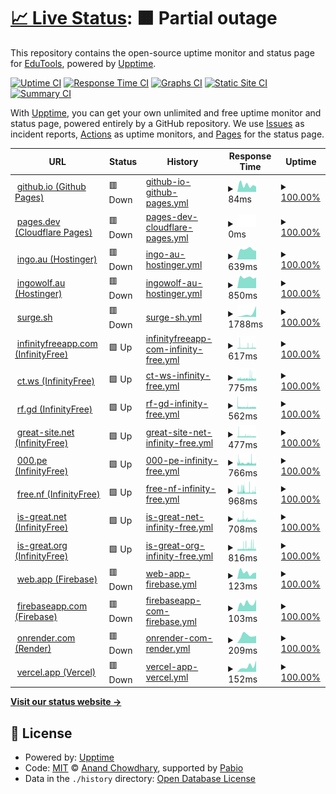 # [📈 Live Status](https://EducationalTools.github.io/status): <!--live status--> **🟧 Partial outage**

This repository contains the open-source uptime monitor and status page for [EduTools](https://educationaltools.github.io/), powered by [Upptime](https://github.com/upptime/upptime).

[![Uptime CI](https://github.com/EducationalTools/status/workflows/Uptime%20CI/badge.svg)](https://github.com/EducationalTools/status/actions?query=workflow%3A%22Uptime+CI%22)
[![Response Time CI](https://github.com/EducationalTools/status/workflows/Response%20Time%20CI/badge.svg)](https://github.com/EducationalTools/status/actions?query=workflow%3A%22Response+Time+CI%22)
[![Graphs CI](https://github.com/EducationalTools/status/workflows/Graphs%20CI/badge.svg)](https://github.com/EducationalTools/status/actions?query=workflow%3A%22Graphs+CI%22)
[![Static Site CI](https://github.com/EducationalTools/status/workflows/Static%20Site%20CI/badge.svg)](https://github.com/EducationalTools/status/actions?query=workflow%3A%22Static+Site+CI%22)
[![Summary CI](https://github.com/EducationalTools/status/workflows/Summary%20CI/badge.svg)](https://github.com/EducationalTools/status/actions?query=workflow%3A%22Summary+CI%22)

With [Upptime](https://upptime.js.org), you can get your own unlimited and free uptime monitor and status page, powered entirely by a GitHub repository. We use [Issues](https://github.com/EducationalTools/status/issues) as incident reports, [Actions](https://github.com/EducationalTools/status/actions) as uptime monitors, and [Pages](https://EducationalTools.github.io/status) for the status page.

<!--start: status pages-->
<!-- This summary is generated by Upptime (https://github.com/upptime/upptime) -->
<!-- Do not edit this manually, your changes will be overwritten -->
<!-- prettier-ignore -->
| URL | Status | History | Response Time | Uptime |
| --- | ------ | ------- | ------------- | ------ |
| <img alt="" src="https://icons.duckduckgo.com/ip3/educationaltools.github.io.ico" height="13"> [github.io (Github Pages)](https://educationaltools.github.io/) | 🟥 Down | [github-io-github-pages.yml](https://github.com/EducationalTools/status/commits/HEAD/history/github-io-github-pages.yml) | <details><summary><img alt="Response time graph" src="./graphs/github-io-github-pages/response-time-week.png" height="20"> 84ms</summary><br><a href="https://EducationalTools.github.io/status/history/github-io-github-pages"><img alt="Response time 100" src="https://img.shields.io/endpoint?url=https%3A%2F%2Fraw.githubusercontent.com%2FEducationalTools%2Fstatus%2FHEAD%2Fapi%2Fgithub-io-github-pages%2Fresponse-time.json"></a><br><a href="https://EducationalTools.github.io/status/history/github-io-github-pages"><img alt="24-hour response time 65" src="https://img.shields.io/endpoint?url=https%3A%2F%2Fraw.githubusercontent.com%2FEducationalTools%2Fstatus%2FHEAD%2Fapi%2Fgithub-io-github-pages%2Fresponse-time-day.json"></a><br><a href="https://EducationalTools.github.io/status/history/github-io-github-pages"><img alt="7-day response time 84" src="https://img.shields.io/endpoint?url=https%3A%2F%2Fraw.githubusercontent.com%2FEducationalTools%2Fstatus%2FHEAD%2Fapi%2Fgithub-io-github-pages%2Fresponse-time-week.json"></a><br><a href="https://EducationalTools.github.io/status/history/github-io-github-pages"><img alt="30-day response time 93" src="https://img.shields.io/endpoint?url=https%3A%2F%2Fraw.githubusercontent.com%2FEducationalTools%2Fstatus%2FHEAD%2Fapi%2Fgithub-io-github-pages%2Fresponse-time-month.json"></a><br><a href="https://EducationalTools.github.io/status/history/github-io-github-pages"><img alt="1-year response time 100" src="https://img.shields.io/endpoint?url=https%3A%2F%2Fraw.githubusercontent.com%2FEducationalTools%2Fstatus%2FHEAD%2Fapi%2Fgithub-io-github-pages%2Fresponse-time-year.json"></a></details> | <details><summary><a href="https://EducationalTools.github.io/status/history/github-io-github-pages">100.00%</a></summary><a href="https://EducationalTools.github.io/status/history/github-io-github-pages"><img alt="All-time uptime 100.00%" src="https://img.shields.io/endpoint?url=https%3A%2F%2Fraw.githubusercontent.com%2FEducationalTools%2Fstatus%2FHEAD%2Fapi%2Fgithub-io-github-pages%2Fuptime.json"></a><br><a href="https://EducationalTools.github.io/status/history/github-io-github-pages"><img alt="24-hour uptime 100.00%" src="https://img.shields.io/endpoint?url=https%3A%2F%2Fraw.githubusercontent.com%2FEducationalTools%2Fstatus%2FHEAD%2Fapi%2Fgithub-io-github-pages%2Fuptime-day.json"></a><br><a href="https://EducationalTools.github.io/status/history/github-io-github-pages"><img alt="7-day uptime 100.00%" src="https://img.shields.io/endpoint?url=https%3A%2F%2Fraw.githubusercontent.com%2FEducationalTools%2Fstatus%2FHEAD%2Fapi%2Fgithub-io-github-pages%2Fuptime-week.json"></a><br><a href="https://EducationalTools.github.io/status/history/github-io-github-pages"><img alt="30-day uptime 100.00%" src="https://img.shields.io/endpoint?url=https%3A%2F%2Fraw.githubusercontent.com%2FEducationalTools%2Fstatus%2FHEAD%2Fapi%2Fgithub-io-github-pages%2Fuptime-month.json"></a><br><a href="https://EducationalTools.github.io/status/history/github-io-github-pages"><img alt="1-year uptime 100.00%" src="https://img.shields.io/endpoint?url=https%3A%2F%2Fraw.githubusercontent.com%2FEducationalTools%2Fstatus%2FHEAD%2Fapi%2Fgithub-io-github-pages%2Fuptime-year.json"></a></details>
| <img alt="" src="https://icons.duckduckgo.com/ip3/edutools.pages.dev.ico" height="13"> [pages.dev (Cloudflare Pages)](https://edutools.pages.dev/) | 🟥 Down | [pages-dev-cloudflare-pages.yml](https://github.com/EducationalTools/status/commits/HEAD/history/pages-dev-cloudflare-pages.yml) | <details><summary><img alt="Response time graph" src="./graphs/pages-dev-cloudflare-pages/response-time-week.png" height="20"> 0ms</summary><br><a href="https://EducationalTools.github.io/status/history/pages-dev-cloudflare-pages"><img alt="Response time 139" src="https://img.shields.io/endpoint?url=https%3A%2F%2Fraw.githubusercontent.com%2FEducationalTools%2Fstatus%2FHEAD%2Fapi%2Fpages-dev-cloudflare-pages%2Fresponse-time.json"></a><br><a href="https://EducationalTools.github.io/status/history/pages-dev-cloudflare-pages"><img alt="24-hour response time 0" src="https://img.shields.io/endpoint?url=https%3A%2F%2Fraw.githubusercontent.com%2FEducationalTools%2Fstatus%2FHEAD%2Fapi%2Fpages-dev-cloudflare-pages%2Fresponse-time-day.json"></a><br><a href="https://EducationalTools.github.io/status/history/pages-dev-cloudflare-pages"><img alt="7-day response time 0" src="https://img.shields.io/endpoint?url=https%3A%2F%2Fraw.githubusercontent.com%2FEducationalTools%2Fstatus%2FHEAD%2Fapi%2Fpages-dev-cloudflare-pages%2Fresponse-time-week.json"></a><br><a href="https://EducationalTools.github.io/status/history/pages-dev-cloudflare-pages"><img alt="30-day response time 0" src="https://img.shields.io/endpoint?url=https%3A%2F%2Fraw.githubusercontent.com%2FEducationalTools%2Fstatus%2FHEAD%2Fapi%2Fpages-dev-cloudflare-pages%2Fresponse-time-month.json"></a><br><a href="https://EducationalTools.github.io/status/history/pages-dev-cloudflare-pages"><img alt="1-year response time 139" src="https://img.shields.io/endpoint?url=https%3A%2F%2Fraw.githubusercontent.com%2FEducationalTools%2Fstatus%2FHEAD%2Fapi%2Fpages-dev-cloudflare-pages%2Fresponse-time-year.json"></a></details> | <details><summary><a href="https://EducationalTools.github.io/status/history/pages-dev-cloudflare-pages">100.00%</a></summary><a href="https://EducationalTools.github.io/status/history/pages-dev-cloudflare-pages"><img alt="All-time uptime 100.00%" src="https://img.shields.io/endpoint?url=https%3A%2F%2Fraw.githubusercontent.com%2FEducationalTools%2Fstatus%2FHEAD%2Fapi%2Fpages-dev-cloudflare-pages%2Fuptime.json"></a><br><a href="https://EducationalTools.github.io/status/history/pages-dev-cloudflare-pages"><img alt="24-hour uptime 100.00%" src="https://img.shields.io/endpoint?url=https%3A%2F%2Fraw.githubusercontent.com%2FEducationalTools%2Fstatus%2FHEAD%2Fapi%2Fpages-dev-cloudflare-pages%2Fuptime-day.json"></a><br><a href="https://EducationalTools.github.io/status/history/pages-dev-cloudflare-pages"><img alt="7-day uptime 100.00%" src="https://img.shields.io/endpoint?url=https%3A%2F%2Fraw.githubusercontent.com%2FEducationalTools%2Fstatus%2FHEAD%2Fapi%2Fpages-dev-cloudflare-pages%2Fuptime-week.json"></a><br><a href="https://EducationalTools.github.io/status/history/pages-dev-cloudflare-pages"><img alt="30-day uptime 100.00%" src="https://img.shields.io/endpoint?url=https%3A%2F%2Fraw.githubusercontent.com%2FEducationalTools%2Fstatus%2FHEAD%2Fapi%2Fpages-dev-cloudflare-pages%2Fuptime-month.json"></a><br><a href="https://EducationalTools.github.io/status/history/pages-dev-cloudflare-pages"><img alt="1-year uptime 100.00%" src="https://img.shields.io/endpoint?url=https%3A%2F%2Fraw.githubusercontent.com%2FEducationalTools%2Fstatus%2FHEAD%2Fapi%2Fpages-dev-cloudflare-pages%2Fuptime-year.json"></a></details>
| <img alt="" src="https://icons.duckduckgo.com/ip3/edutools.ingo.au.ico" height="13"> [ingo.au (Hostinger)](https://edutools.ingo.au/) | 🟥 Down | [ingo-au-hostinger.yml](https://github.com/EducationalTools/status/commits/HEAD/history/ingo-au-hostinger.yml) | <details><summary><img alt="Response time graph" src="./graphs/ingo-au-hostinger/response-time-week.png" height="20"> 639ms</summary><br><a href="https://EducationalTools.github.io/status/history/ingo-au-hostinger"><img alt="Response time 712" src="https://img.shields.io/endpoint?url=https%3A%2F%2Fraw.githubusercontent.com%2FEducationalTools%2Fstatus%2FHEAD%2Fapi%2Fingo-au-hostinger%2Fresponse-time.json"></a><br><a href="https://EducationalTools.github.io/status/history/ingo-au-hostinger"><img alt="24-hour response time 540" src="https://img.shields.io/endpoint?url=https%3A%2F%2Fraw.githubusercontent.com%2FEducationalTools%2Fstatus%2FHEAD%2Fapi%2Fingo-au-hostinger%2Fresponse-time-day.json"></a><br><a href="https://EducationalTools.github.io/status/history/ingo-au-hostinger"><img alt="7-day response time 639" src="https://img.shields.io/endpoint?url=https%3A%2F%2Fraw.githubusercontent.com%2FEducationalTools%2Fstatus%2FHEAD%2Fapi%2Fingo-au-hostinger%2Fresponse-time-week.json"></a><br><a href="https://EducationalTools.github.io/status/history/ingo-au-hostinger"><img alt="30-day response time 641" src="https://img.shields.io/endpoint?url=https%3A%2F%2Fraw.githubusercontent.com%2FEducationalTools%2Fstatus%2FHEAD%2Fapi%2Fingo-au-hostinger%2Fresponse-time-month.json"></a><br><a href="https://EducationalTools.github.io/status/history/ingo-au-hostinger"><img alt="1-year response time 712" src="https://img.shields.io/endpoint?url=https%3A%2F%2Fraw.githubusercontent.com%2FEducationalTools%2Fstatus%2FHEAD%2Fapi%2Fingo-au-hostinger%2Fresponse-time-year.json"></a></details> | <details><summary><a href="https://EducationalTools.github.io/status/history/ingo-au-hostinger">100.00%</a></summary><a href="https://EducationalTools.github.io/status/history/ingo-au-hostinger"><img alt="All-time uptime 100.00%" src="https://img.shields.io/endpoint?url=https%3A%2F%2Fraw.githubusercontent.com%2FEducationalTools%2Fstatus%2FHEAD%2Fapi%2Fingo-au-hostinger%2Fuptime.json"></a><br><a href="https://EducationalTools.github.io/status/history/ingo-au-hostinger"><img alt="24-hour uptime 100.00%" src="https://img.shields.io/endpoint?url=https%3A%2F%2Fraw.githubusercontent.com%2FEducationalTools%2Fstatus%2FHEAD%2Fapi%2Fingo-au-hostinger%2Fuptime-day.json"></a><br><a href="https://EducationalTools.github.io/status/history/ingo-au-hostinger"><img alt="7-day uptime 100.00%" src="https://img.shields.io/endpoint?url=https%3A%2F%2Fraw.githubusercontent.com%2FEducationalTools%2Fstatus%2FHEAD%2Fapi%2Fingo-au-hostinger%2Fuptime-week.json"></a><br><a href="https://EducationalTools.github.io/status/history/ingo-au-hostinger"><img alt="30-day uptime 100.00%" src="https://img.shields.io/endpoint?url=https%3A%2F%2Fraw.githubusercontent.com%2FEducationalTools%2Fstatus%2FHEAD%2Fapi%2Fingo-au-hostinger%2Fuptime-month.json"></a><br><a href="https://EducationalTools.github.io/status/history/ingo-au-hostinger"><img alt="1-year uptime 100.00%" src="https://img.shields.io/endpoint?url=https%3A%2F%2Fraw.githubusercontent.com%2FEducationalTools%2Fstatus%2FHEAD%2Fapi%2Fingo-au-hostinger%2Fuptime-year.json"></a></details>
| <img alt="" src="https://icons.duckduckgo.com/ip3/edutools.ingowolf.au.ico" height="13"> [ingowolf.au (Hostinger)](https://edutools.ingowolf.au/) | 🟥 Down | [ingowolf-au-hostinger.yml](https://github.com/EducationalTools/status/commits/HEAD/history/ingowolf-au-hostinger.yml) | <details><summary><img alt="Response time graph" src="./graphs/ingowolf-au-hostinger/response-time-week.png" height="20"> 850ms</summary><br><a href="https://EducationalTools.github.io/status/history/ingowolf-au-hostinger"><img alt="Response time 852" src="https://img.shields.io/endpoint?url=https%3A%2F%2Fraw.githubusercontent.com%2FEducationalTools%2Fstatus%2FHEAD%2Fapi%2Fingowolf-au-hostinger%2Fresponse-time.json"></a><br><a href="https://EducationalTools.github.io/status/history/ingowolf-au-hostinger"><img alt="24-hour response time 838" src="https://img.shields.io/endpoint?url=https%3A%2F%2Fraw.githubusercontent.com%2FEducationalTools%2Fstatus%2FHEAD%2Fapi%2Fingowolf-au-hostinger%2Fresponse-time-day.json"></a><br><a href="https://EducationalTools.github.io/status/history/ingowolf-au-hostinger"><img alt="7-day response time 850" src="https://img.shields.io/endpoint?url=https%3A%2F%2Fraw.githubusercontent.com%2FEducationalTools%2Fstatus%2FHEAD%2Fapi%2Fingowolf-au-hostinger%2Fresponse-time-week.json"></a><br><a href="https://EducationalTools.github.io/status/history/ingowolf-au-hostinger"><img alt="30-day response time 852" src="https://img.shields.io/endpoint?url=https%3A%2F%2Fraw.githubusercontent.com%2FEducationalTools%2Fstatus%2FHEAD%2Fapi%2Fingowolf-au-hostinger%2Fresponse-time-month.json"></a><br><a href="https://EducationalTools.github.io/status/history/ingowolf-au-hostinger"><img alt="1-year response time 852" src="https://img.shields.io/endpoint?url=https%3A%2F%2Fraw.githubusercontent.com%2FEducationalTools%2Fstatus%2FHEAD%2Fapi%2Fingowolf-au-hostinger%2Fresponse-time-year.json"></a></details> | <details><summary><a href="https://EducationalTools.github.io/status/history/ingowolf-au-hostinger">100.00%</a></summary><a href="https://EducationalTools.github.io/status/history/ingowolf-au-hostinger"><img alt="All-time uptime 100.00%" src="https://img.shields.io/endpoint?url=https%3A%2F%2Fraw.githubusercontent.com%2FEducationalTools%2Fstatus%2FHEAD%2Fapi%2Fingowolf-au-hostinger%2Fuptime.json"></a><br><a href="https://EducationalTools.github.io/status/history/ingowolf-au-hostinger"><img alt="24-hour uptime 100.00%" src="https://img.shields.io/endpoint?url=https%3A%2F%2Fraw.githubusercontent.com%2FEducationalTools%2Fstatus%2FHEAD%2Fapi%2Fingowolf-au-hostinger%2Fuptime-day.json"></a><br><a href="https://EducationalTools.github.io/status/history/ingowolf-au-hostinger"><img alt="7-day uptime 100.00%" src="https://img.shields.io/endpoint?url=https%3A%2F%2Fraw.githubusercontent.com%2FEducationalTools%2Fstatus%2FHEAD%2Fapi%2Fingowolf-au-hostinger%2Fuptime-week.json"></a><br><a href="https://EducationalTools.github.io/status/history/ingowolf-au-hostinger"><img alt="30-day uptime 100.00%" src="https://img.shields.io/endpoint?url=https%3A%2F%2Fraw.githubusercontent.com%2FEducationalTools%2Fstatus%2FHEAD%2Fapi%2Fingowolf-au-hostinger%2Fuptime-month.json"></a><br><a href="https://EducationalTools.github.io/status/history/ingowolf-au-hostinger"><img alt="1-year uptime 100.00%" src="https://img.shields.io/endpoint?url=https%3A%2F%2Fraw.githubusercontent.com%2FEducationalTools%2Fstatus%2FHEAD%2Fapi%2Fingowolf-au-hostinger%2Fuptime-year.json"></a></details>
| <img alt="" src="https://icons.duckduckgo.com/ip3/edutools.surge.sh.ico" height="13"> [surge.sh](https://edutools.surge.sh/) | 🟥 Down | [surge-sh.yml](https://github.com/EducationalTools/status/commits/HEAD/history/surge-sh.yml) | <details><summary><img alt="Response time graph" src="./graphs/surge-sh/response-time-week.png" height="20"> 1788ms</summary><br><a href="https://EducationalTools.github.io/status/history/surge-sh"><img alt="Response time 2589" src="https://img.shields.io/endpoint?url=https%3A%2F%2Fraw.githubusercontent.com%2FEducationalTools%2Fstatus%2FHEAD%2Fapi%2Fsurge-sh%2Fresponse-time.json"></a><br><a href="https://EducationalTools.github.io/status/history/surge-sh"><img alt="24-hour response time 5104" src="https://img.shields.io/endpoint?url=https%3A%2F%2Fraw.githubusercontent.com%2FEducationalTools%2Fstatus%2FHEAD%2Fapi%2Fsurge-sh%2Fresponse-time-day.json"></a><br><a href="https://EducationalTools.github.io/status/history/surge-sh"><img alt="7-day response time 1788" src="https://img.shields.io/endpoint?url=https%3A%2F%2Fraw.githubusercontent.com%2FEducationalTools%2Fstatus%2FHEAD%2Fapi%2Fsurge-sh%2Fresponse-time-week.json"></a><br><a href="https://EducationalTools.github.io/status/history/surge-sh"><img alt="30-day response time 3830" src="https://img.shields.io/endpoint?url=https%3A%2F%2Fraw.githubusercontent.com%2FEducationalTools%2Fstatus%2FHEAD%2Fapi%2Fsurge-sh%2Fresponse-time-month.json"></a><br><a href="https://EducationalTools.github.io/status/history/surge-sh"><img alt="1-year response time 2589" src="https://img.shields.io/endpoint?url=https%3A%2F%2Fraw.githubusercontent.com%2FEducationalTools%2Fstatus%2FHEAD%2Fapi%2Fsurge-sh%2Fresponse-time-year.json"></a></details> | <details><summary><a href="https://EducationalTools.github.io/status/history/surge-sh">100.00%</a></summary><a href="https://EducationalTools.github.io/status/history/surge-sh"><img alt="All-time uptime 100.00%" src="https://img.shields.io/endpoint?url=https%3A%2F%2Fraw.githubusercontent.com%2FEducationalTools%2Fstatus%2FHEAD%2Fapi%2Fsurge-sh%2Fuptime.json"></a><br><a href="https://EducationalTools.github.io/status/history/surge-sh"><img alt="24-hour uptime 100.00%" src="https://img.shields.io/endpoint?url=https%3A%2F%2Fraw.githubusercontent.com%2FEducationalTools%2Fstatus%2FHEAD%2Fapi%2Fsurge-sh%2Fuptime-day.json"></a><br><a href="https://EducationalTools.github.io/status/history/surge-sh"><img alt="7-day uptime 100.00%" src="https://img.shields.io/endpoint?url=https%3A%2F%2Fraw.githubusercontent.com%2FEducationalTools%2Fstatus%2FHEAD%2Fapi%2Fsurge-sh%2Fuptime-week.json"></a><br><a href="https://EducationalTools.github.io/status/history/surge-sh"><img alt="30-day uptime 100.00%" src="https://img.shields.io/endpoint?url=https%3A%2F%2Fraw.githubusercontent.com%2FEducationalTools%2Fstatus%2FHEAD%2Fapi%2Fsurge-sh%2Fuptime-month.json"></a><br><a href="https://EducationalTools.github.io/status/history/surge-sh"><img alt="1-year uptime 100.00%" src="https://img.shields.io/endpoint?url=https%3A%2F%2Fraw.githubusercontent.com%2FEducationalTools%2Fstatus%2FHEAD%2Fapi%2Fsurge-sh%2Fuptime-year.json"></a></details>
| <img alt="" src="https://icons.duckduckgo.com/ip3/edutools.infinityfreeapp.com.ico" height="13"> [infinityfreeapp.com (InfinityFree)](http://edutools.infinityfreeapp.com/) | 🟩 Up | [infinityfreeapp-com-infinity-free.yml](https://github.com/EducationalTools/status/commits/HEAD/history/infinityfreeapp-com-infinity-free.yml) | <details><summary><img alt="Response time graph" src="./graphs/infinityfreeapp-com-infinity-free/response-time-week.png" height="20"> 617ms</summary><br><a href="https://EducationalTools.github.io/status/history/infinityfreeapp-com-infinity-free"><img alt="Response time 549" src="https://img.shields.io/endpoint?url=https%3A%2F%2Fraw.githubusercontent.com%2FEducationalTools%2Fstatus%2FHEAD%2Fapi%2Finfinityfreeapp-com-infinity-free%2Fresponse-time.json"></a><br><a href="https://EducationalTools.github.io/status/history/infinityfreeapp-com-infinity-free"><img alt="24-hour response time 460" src="https://img.shields.io/endpoint?url=https%3A%2F%2Fraw.githubusercontent.com%2FEducationalTools%2Fstatus%2FHEAD%2Fapi%2Finfinityfreeapp-com-infinity-free%2Fresponse-time-day.json"></a><br><a href="https://EducationalTools.github.io/status/history/infinityfreeapp-com-infinity-free"><img alt="7-day response time 617" src="https://img.shields.io/endpoint?url=https%3A%2F%2Fraw.githubusercontent.com%2FEducationalTools%2Fstatus%2FHEAD%2Fapi%2Finfinityfreeapp-com-infinity-free%2Fresponse-time-week.json"></a><br><a href="https://EducationalTools.github.io/status/history/infinityfreeapp-com-infinity-free"><img alt="30-day response time 610" src="https://img.shields.io/endpoint?url=https%3A%2F%2Fraw.githubusercontent.com%2FEducationalTools%2Fstatus%2FHEAD%2Fapi%2Finfinityfreeapp-com-infinity-free%2Fresponse-time-month.json"></a><br><a href="https://EducationalTools.github.io/status/history/infinityfreeapp-com-infinity-free"><img alt="1-year response time 549" src="https://img.shields.io/endpoint?url=https%3A%2F%2Fraw.githubusercontent.com%2FEducationalTools%2Fstatus%2FHEAD%2Fapi%2Finfinityfreeapp-com-infinity-free%2Fresponse-time-year.json"></a></details> | <details><summary><a href="https://EducationalTools.github.io/status/history/infinityfreeapp-com-infinity-free">100.00%</a></summary><a href="https://EducationalTools.github.io/status/history/infinityfreeapp-com-infinity-free"><img alt="All-time uptime 100.00%" src="https://img.shields.io/endpoint?url=https%3A%2F%2Fraw.githubusercontent.com%2FEducationalTools%2Fstatus%2FHEAD%2Fapi%2Finfinityfreeapp-com-infinity-free%2Fuptime.json"></a><br><a href="https://EducationalTools.github.io/status/history/infinityfreeapp-com-infinity-free"><img alt="24-hour uptime 100.00%" src="https://img.shields.io/endpoint?url=https%3A%2F%2Fraw.githubusercontent.com%2FEducationalTools%2Fstatus%2FHEAD%2Fapi%2Finfinityfreeapp-com-infinity-free%2Fuptime-day.json"></a><br><a href="https://EducationalTools.github.io/status/history/infinityfreeapp-com-infinity-free"><img alt="7-day uptime 100.00%" src="https://img.shields.io/endpoint?url=https%3A%2F%2Fraw.githubusercontent.com%2FEducationalTools%2Fstatus%2FHEAD%2Fapi%2Finfinityfreeapp-com-infinity-free%2Fuptime-week.json"></a><br><a href="https://EducationalTools.github.io/status/history/infinityfreeapp-com-infinity-free"><img alt="30-day uptime 100.00%" src="https://img.shields.io/endpoint?url=https%3A%2F%2Fraw.githubusercontent.com%2FEducationalTools%2Fstatus%2FHEAD%2Fapi%2Finfinityfreeapp-com-infinity-free%2Fuptime-month.json"></a><br><a href="https://EducationalTools.github.io/status/history/infinityfreeapp-com-infinity-free"><img alt="1-year uptime 100.00%" src="https://img.shields.io/endpoint?url=https%3A%2F%2Fraw.githubusercontent.com%2FEducationalTools%2Fstatus%2FHEAD%2Fapi%2Finfinityfreeapp-com-infinity-free%2Fuptime-year.json"></a></details>
| <img alt="" src="https://icons.duckduckgo.com/ip3/edutools.ct.ws.ico" height="13"> [ct.ws (InfinityFree)](http://edutools.ct.ws/) | 🟩 Up | [ct-ws-infinity-free.yml](https://github.com/EducationalTools/status/commits/HEAD/history/ct-ws-infinity-free.yml) | <details><summary><img alt="Response time graph" src="./graphs/ct-ws-infinity-free/response-time-week.png" height="20"> 775ms</summary><br><a href="https://EducationalTools.github.io/status/history/ct-ws-infinity-free"><img alt="Response time 793" src="https://img.shields.io/endpoint?url=https%3A%2F%2Fraw.githubusercontent.com%2FEducationalTools%2Fstatus%2FHEAD%2Fapi%2Fct-ws-infinity-free%2Fresponse-time.json"></a><br><a href="https://EducationalTools.github.io/status/history/ct-ws-infinity-free"><img alt="24-hour response time 668" src="https://img.shields.io/endpoint?url=https%3A%2F%2Fraw.githubusercontent.com%2FEducationalTools%2Fstatus%2FHEAD%2Fapi%2Fct-ws-infinity-free%2Fresponse-time-day.json"></a><br><a href="https://EducationalTools.github.io/status/history/ct-ws-infinity-free"><img alt="7-day response time 775" src="https://img.shields.io/endpoint?url=https%3A%2F%2Fraw.githubusercontent.com%2FEducationalTools%2Fstatus%2FHEAD%2Fapi%2Fct-ws-infinity-free%2Fresponse-time-week.json"></a><br><a href="https://EducationalTools.github.io/status/history/ct-ws-infinity-free"><img alt="30-day response time 830" src="https://img.shields.io/endpoint?url=https%3A%2F%2Fraw.githubusercontent.com%2FEducationalTools%2Fstatus%2FHEAD%2Fapi%2Fct-ws-infinity-free%2Fresponse-time-month.json"></a><br><a href="https://EducationalTools.github.io/status/history/ct-ws-infinity-free"><img alt="1-year response time 793" src="https://img.shields.io/endpoint?url=https%3A%2F%2Fraw.githubusercontent.com%2FEducationalTools%2Fstatus%2FHEAD%2Fapi%2Fct-ws-infinity-free%2Fresponse-time-year.json"></a></details> | <details><summary><a href="https://EducationalTools.github.io/status/history/ct-ws-infinity-free">100.00%</a></summary><a href="https://EducationalTools.github.io/status/history/ct-ws-infinity-free"><img alt="All-time uptime 100.00%" src="https://img.shields.io/endpoint?url=https%3A%2F%2Fraw.githubusercontent.com%2FEducationalTools%2Fstatus%2FHEAD%2Fapi%2Fct-ws-infinity-free%2Fuptime.json"></a><br><a href="https://EducationalTools.github.io/status/history/ct-ws-infinity-free"><img alt="24-hour uptime 100.00%" src="https://img.shields.io/endpoint?url=https%3A%2F%2Fraw.githubusercontent.com%2FEducationalTools%2Fstatus%2FHEAD%2Fapi%2Fct-ws-infinity-free%2Fuptime-day.json"></a><br><a href="https://EducationalTools.github.io/status/history/ct-ws-infinity-free"><img alt="7-day uptime 100.00%" src="https://img.shields.io/endpoint?url=https%3A%2F%2Fraw.githubusercontent.com%2FEducationalTools%2Fstatus%2FHEAD%2Fapi%2Fct-ws-infinity-free%2Fuptime-week.json"></a><br><a href="https://EducationalTools.github.io/status/history/ct-ws-infinity-free"><img alt="30-day uptime 100.00%" src="https://img.shields.io/endpoint?url=https%3A%2F%2Fraw.githubusercontent.com%2FEducationalTools%2Fstatus%2FHEAD%2Fapi%2Fct-ws-infinity-free%2Fuptime-month.json"></a><br><a href="https://EducationalTools.github.io/status/history/ct-ws-infinity-free"><img alt="1-year uptime 100.00%" src="https://img.shields.io/endpoint?url=https%3A%2F%2Fraw.githubusercontent.com%2FEducationalTools%2Fstatus%2FHEAD%2Fapi%2Fct-ws-infinity-free%2Fuptime-year.json"></a></details>
| <img alt="" src="https://icons.duckduckgo.com/ip3/edutools.rf.gd.ico" height="13"> [rf.gd (InfinityFree)](http://edutools.rf.gd/) | 🟩 Up | [rf-gd-infinity-free.yml](https://github.com/EducationalTools/status/commits/HEAD/history/rf-gd-infinity-free.yml) | <details><summary><img alt="Response time graph" src="./graphs/rf-gd-infinity-free/response-time-week.png" height="20"> 562ms</summary><br><a href="https://EducationalTools.github.io/status/history/rf-gd-infinity-free"><img alt="Response time 571" src="https://img.shields.io/endpoint?url=https%3A%2F%2Fraw.githubusercontent.com%2FEducationalTools%2Fstatus%2FHEAD%2Fapi%2Frf-gd-infinity-free%2Fresponse-time.json"></a><br><a href="https://EducationalTools.github.io/status/history/rf-gd-infinity-free"><img alt="24-hour response time 553" src="https://img.shields.io/endpoint?url=https%3A%2F%2Fraw.githubusercontent.com%2FEducationalTools%2Fstatus%2FHEAD%2Fapi%2Frf-gd-infinity-free%2Fresponse-time-day.json"></a><br><a href="https://EducationalTools.github.io/status/history/rf-gd-infinity-free"><img alt="7-day response time 562" src="https://img.shields.io/endpoint?url=https%3A%2F%2Fraw.githubusercontent.com%2FEducationalTools%2Fstatus%2FHEAD%2Fapi%2Frf-gd-infinity-free%2Fresponse-time-week.json"></a><br><a href="https://EducationalTools.github.io/status/history/rf-gd-infinity-free"><img alt="30-day response time 586" src="https://img.shields.io/endpoint?url=https%3A%2F%2Fraw.githubusercontent.com%2FEducationalTools%2Fstatus%2FHEAD%2Fapi%2Frf-gd-infinity-free%2Fresponse-time-month.json"></a><br><a href="https://EducationalTools.github.io/status/history/rf-gd-infinity-free"><img alt="1-year response time 571" src="https://img.shields.io/endpoint?url=https%3A%2F%2Fraw.githubusercontent.com%2FEducationalTools%2Fstatus%2FHEAD%2Fapi%2Frf-gd-infinity-free%2Fresponse-time-year.json"></a></details> | <details><summary><a href="https://EducationalTools.github.io/status/history/rf-gd-infinity-free">100.00%</a></summary><a href="https://EducationalTools.github.io/status/history/rf-gd-infinity-free"><img alt="All-time uptime 100.00%" src="https://img.shields.io/endpoint?url=https%3A%2F%2Fraw.githubusercontent.com%2FEducationalTools%2Fstatus%2FHEAD%2Fapi%2Frf-gd-infinity-free%2Fuptime.json"></a><br><a href="https://EducationalTools.github.io/status/history/rf-gd-infinity-free"><img alt="24-hour uptime 100.00%" src="https://img.shields.io/endpoint?url=https%3A%2F%2Fraw.githubusercontent.com%2FEducationalTools%2Fstatus%2FHEAD%2Fapi%2Frf-gd-infinity-free%2Fuptime-day.json"></a><br><a href="https://EducationalTools.github.io/status/history/rf-gd-infinity-free"><img alt="7-day uptime 100.00%" src="https://img.shields.io/endpoint?url=https%3A%2F%2Fraw.githubusercontent.com%2FEducationalTools%2Fstatus%2FHEAD%2Fapi%2Frf-gd-infinity-free%2Fuptime-week.json"></a><br><a href="https://EducationalTools.github.io/status/history/rf-gd-infinity-free"><img alt="30-day uptime 100.00%" src="https://img.shields.io/endpoint?url=https%3A%2F%2Fraw.githubusercontent.com%2FEducationalTools%2Fstatus%2FHEAD%2Fapi%2Frf-gd-infinity-free%2Fuptime-month.json"></a><br><a href="https://EducationalTools.github.io/status/history/rf-gd-infinity-free"><img alt="1-year uptime 100.00%" src="https://img.shields.io/endpoint?url=https%3A%2F%2Fraw.githubusercontent.com%2FEducationalTools%2Fstatus%2FHEAD%2Fapi%2Frf-gd-infinity-free%2Fuptime-year.json"></a></details>
| <img alt="" src="https://icons.duckduckgo.com/ip3/edutools.great-site.net.ico" height="13"> [great-site.net (InfinityFree)](http://edutools.great-site.net/) | 🟩 Up | [great-site-net-infinity-free.yml](https://github.com/EducationalTools/status/commits/HEAD/history/great-site-net-infinity-free.yml) | <details><summary><img alt="Response time graph" src="./graphs/great-site-net-infinity-free/response-time-week.png" height="20"> 477ms</summary><br><a href="https://EducationalTools.github.io/status/history/great-site-net-infinity-free"><img alt="Response time 512" src="https://img.shields.io/endpoint?url=https%3A%2F%2Fraw.githubusercontent.com%2FEducationalTools%2Fstatus%2FHEAD%2Fapi%2Fgreat-site-net-infinity-free%2Fresponse-time.json"></a><br><a href="https://EducationalTools.github.io/status/history/great-site-net-infinity-free"><img alt="24-hour response time 417" src="https://img.shields.io/endpoint?url=https%3A%2F%2Fraw.githubusercontent.com%2FEducationalTools%2Fstatus%2FHEAD%2Fapi%2Fgreat-site-net-infinity-free%2Fresponse-time-day.json"></a><br><a href="https://EducationalTools.github.io/status/history/great-site-net-infinity-free"><img alt="7-day response time 477" src="https://img.shields.io/endpoint?url=https%3A%2F%2Fraw.githubusercontent.com%2FEducationalTools%2Fstatus%2FHEAD%2Fapi%2Fgreat-site-net-infinity-free%2Fresponse-time-week.json"></a><br><a href="https://EducationalTools.github.io/status/history/great-site-net-infinity-free"><img alt="30-day response time 529" src="https://img.shields.io/endpoint?url=https%3A%2F%2Fraw.githubusercontent.com%2FEducationalTools%2Fstatus%2FHEAD%2Fapi%2Fgreat-site-net-infinity-free%2Fresponse-time-month.json"></a><br><a href="https://EducationalTools.github.io/status/history/great-site-net-infinity-free"><img alt="1-year response time 512" src="https://img.shields.io/endpoint?url=https%3A%2F%2Fraw.githubusercontent.com%2FEducationalTools%2Fstatus%2FHEAD%2Fapi%2Fgreat-site-net-infinity-free%2Fresponse-time-year.json"></a></details> | <details><summary><a href="https://EducationalTools.github.io/status/history/great-site-net-infinity-free">100.00%</a></summary><a href="https://EducationalTools.github.io/status/history/great-site-net-infinity-free"><img alt="All-time uptime 100.00%" src="https://img.shields.io/endpoint?url=https%3A%2F%2Fraw.githubusercontent.com%2FEducationalTools%2Fstatus%2FHEAD%2Fapi%2Fgreat-site-net-infinity-free%2Fuptime.json"></a><br><a href="https://EducationalTools.github.io/status/history/great-site-net-infinity-free"><img alt="24-hour uptime 100.00%" src="https://img.shields.io/endpoint?url=https%3A%2F%2Fraw.githubusercontent.com%2FEducationalTools%2Fstatus%2FHEAD%2Fapi%2Fgreat-site-net-infinity-free%2Fuptime-day.json"></a><br><a href="https://EducationalTools.github.io/status/history/great-site-net-infinity-free"><img alt="7-day uptime 100.00%" src="https://img.shields.io/endpoint?url=https%3A%2F%2Fraw.githubusercontent.com%2FEducationalTools%2Fstatus%2FHEAD%2Fapi%2Fgreat-site-net-infinity-free%2Fuptime-week.json"></a><br><a href="https://EducationalTools.github.io/status/history/great-site-net-infinity-free"><img alt="30-day uptime 100.00%" src="https://img.shields.io/endpoint?url=https%3A%2F%2Fraw.githubusercontent.com%2FEducationalTools%2Fstatus%2FHEAD%2Fapi%2Fgreat-site-net-infinity-free%2Fuptime-month.json"></a><br><a href="https://EducationalTools.github.io/status/history/great-site-net-infinity-free"><img alt="1-year uptime 100.00%" src="https://img.shields.io/endpoint?url=https%3A%2F%2Fraw.githubusercontent.com%2FEducationalTools%2Fstatus%2FHEAD%2Fapi%2Fgreat-site-net-infinity-free%2Fuptime-year.json"></a></details>
| <img alt="" src="https://icons.duckduckgo.com/ip3/edutools.000.pe.ico" height="13"> [000.pe (InfinityFree)](http://edutools.000.pe/) | 🟩 Up | [000-pe-infinity-free.yml](https://github.com/EducationalTools/status/commits/HEAD/history/000-pe-infinity-free.yml) | <details><summary><img alt="Response time graph" src="./graphs/000-pe-infinity-free/response-time-week.png" height="20"> 766ms</summary><br><a href="https://EducationalTools.github.io/status/history/000-pe-infinity-free"><img alt="Response time 812" src="https://img.shields.io/endpoint?url=https%3A%2F%2Fraw.githubusercontent.com%2FEducationalTools%2Fstatus%2FHEAD%2Fapi%2F000-pe-infinity-free%2Fresponse-time.json"></a><br><a href="https://EducationalTools.github.io/status/history/000-pe-infinity-free"><img alt="24-hour response time 776" src="https://img.shields.io/endpoint?url=https%3A%2F%2Fraw.githubusercontent.com%2FEducationalTools%2Fstatus%2FHEAD%2Fapi%2F000-pe-infinity-free%2Fresponse-time-day.json"></a><br><a href="https://EducationalTools.github.io/status/history/000-pe-infinity-free"><img alt="7-day response time 766" src="https://img.shields.io/endpoint?url=https%3A%2F%2Fraw.githubusercontent.com%2FEducationalTools%2Fstatus%2FHEAD%2Fapi%2F000-pe-infinity-free%2Fresponse-time-week.json"></a><br><a href="https://EducationalTools.github.io/status/history/000-pe-infinity-free"><img alt="30-day response time 829" src="https://img.shields.io/endpoint?url=https%3A%2F%2Fraw.githubusercontent.com%2FEducationalTools%2Fstatus%2FHEAD%2Fapi%2F000-pe-infinity-free%2Fresponse-time-month.json"></a><br><a href="https://EducationalTools.github.io/status/history/000-pe-infinity-free"><img alt="1-year response time 812" src="https://img.shields.io/endpoint?url=https%3A%2F%2Fraw.githubusercontent.com%2FEducationalTools%2Fstatus%2FHEAD%2Fapi%2F000-pe-infinity-free%2Fresponse-time-year.json"></a></details> | <details><summary><a href="https://EducationalTools.github.io/status/history/000-pe-infinity-free">100.00%</a></summary><a href="https://EducationalTools.github.io/status/history/000-pe-infinity-free"><img alt="All-time uptime 100.00%" src="https://img.shields.io/endpoint?url=https%3A%2F%2Fraw.githubusercontent.com%2FEducationalTools%2Fstatus%2FHEAD%2Fapi%2F000-pe-infinity-free%2Fuptime.json"></a><br><a href="https://EducationalTools.github.io/status/history/000-pe-infinity-free"><img alt="24-hour uptime 100.00%" src="https://img.shields.io/endpoint?url=https%3A%2F%2Fraw.githubusercontent.com%2FEducationalTools%2Fstatus%2FHEAD%2Fapi%2F000-pe-infinity-free%2Fuptime-day.json"></a><br><a href="https://EducationalTools.github.io/status/history/000-pe-infinity-free"><img alt="7-day uptime 100.00%" src="https://img.shields.io/endpoint?url=https%3A%2F%2Fraw.githubusercontent.com%2FEducationalTools%2Fstatus%2FHEAD%2Fapi%2F000-pe-infinity-free%2Fuptime-week.json"></a><br><a href="https://EducationalTools.github.io/status/history/000-pe-infinity-free"><img alt="30-day uptime 100.00%" src="https://img.shields.io/endpoint?url=https%3A%2F%2Fraw.githubusercontent.com%2FEducationalTools%2Fstatus%2FHEAD%2Fapi%2F000-pe-infinity-free%2Fuptime-month.json"></a><br><a href="https://EducationalTools.github.io/status/history/000-pe-infinity-free"><img alt="1-year uptime 100.00%" src="https://img.shields.io/endpoint?url=https%3A%2F%2Fraw.githubusercontent.com%2FEducationalTools%2Fstatus%2FHEAD%2Fapi%2F000-pe-infinity-free%2Fuptime-year.json"></a></details>
| <img alt="" src="https://icons.duckduckgo.com/ip3/edutools.free.nf.ico" height="13"> [free.nf (InfinityFree)](http://edutools.free.nf/) | 🟩 Up | [free-nf-infinity-free.yml](https://github.com/EducationalTools/status/commits/HEAD/history/free-nf-infinity-free.yml) | <details><summary><img alt="Response time graph" src="./graphs/free-nf-infinity-free/response-time-week.png" height="20"> 968ms</summary><br><a href="https://EducationalTools.github.io/status/history/free-nf-infinity-free"><img alt="Response time 811" src="https://img.shields.io/endpoint?url=https%3A%2F%2Fraw.githubusercontent.com%2FEducationalTools%2Fstatus%2FHEAD%2Fapi%2Ffree-nf-infinity-free%2Fresponse-time.json"></a><br><a href="https://EducationalTools.github.io/status/history/free-nf-infinity-free"><img alt="24-hour response time 758" src="https://img.shields.io/endpoint?url=https%3A%2F%2Fraw.githubusercontent.com%2FEducationalTools%2Fstatus%2FHEAD%2Fapi%2Ffree-nf-infinity-free%2Fresponse-time-day.json"></a><br><a href="https://EducationalTools.github.io/status/history/free-nf-infinity-free"><img alt="7-day response time 968" src="https://img.shields.io/endpoint?url=https%3A%2F%2Fraw.githubusercontent.com%2FEducationalTools%2Fstatus%2FHEAD%2Fapi%2Ffree-nf-infinity-free%2Fresponse-time-week.json"></a><br><a href="https://EducationalTools.github.io/status/history/free-nf-infinity-free"><img alt="30-day response time 942" src="https://img.shields.io/endpoint?url=https%3A%2F%2Fraw.githubusercontent.com%2FEducationalTools%2Fstatus%2FHEAD%2Fapi%2Ffree-nf-infinity-free%2Fresponse-time-month.json"></a><br><a href="https://EducationalTools.github.io/status/history/free-nf-infinity-free"><img alt="1-year response time 811" src="https://img.shields.io/endpoint?url=https%3A%2F%2Fraw.githubusercontent.com%2FEducationalTools%2Fstatus%2FHEAD%2Fapi%2Ffree-nf-infinity-free%2Fresponse-time-year.json"></a></details> | <details><summary><a href="https://EducationalTools.github.io/status/history/free-nf-infinity-free">100.00%</a></summary><a href="https://EducationalTools.github.io/status/history/free-nf-infinity-free"><img alt="All-time uptime 100.00%" src="https://img.shields.io/endpoint?url=https%3A%2F%2Fraw.githubusercontent.com%2FEducationalTools%2Fstatus%2FHEAD%2Fapi%2Ffree-nf-infinity-free%2Fuptime.json"></a><br><a href="https://EducationalTools.github.io/status/history/free-nf-infinity-free"><img alt="24-hour uptime 100.00%" src="https://img.shields.io/endpoint?url=https%3A%2F%2Fraw.githubusercontent.com%2FEducationalTools%2Fstatus%2FHEAD%2Fapi%2Ffree-nf-infinity-free%2Fuptime-day.json"></a><br><a href="https://EducationalTools.github.io/status/history/free-nf-infinity-free"><img alt="7-day uptime 100.00%" src="https://img.shields.io/endpoint?url=https%3A%2F%2Fraw.githubusercontent.com%2FEducationalTools%2Fstatus%2FHEAD%2Fapi%2Ffree-nf-infinity-free%2Fuptime-week.json"></a><br><a href="https://EducationalTools.github.io/status/history/free-nf-infinity-free"><img alt="30-day uptime 100.00%" src="https://img.shields.io/endpoint?url=https%3A%2F%2Fraw.githubusercontent.com%2FEducationalTools%2Fstatus%2FHEAD%2Fapi%2Ffree-nf-infinity-free%2Fuptime-month.json"></a><br><a href="https://EducationalTools.github.io/status/history/free-nf-infinity-free"><img alt="1-year uptime 100.00%" src="https://img.shields.io/endpoint?url=https%3A%2F%2Fraw.githubusercontent.com%2FEducationalTools%2Fstatus%2FHEAD%2Fapi%2Ffree-nf-infinity-free%2Fuptime-year.json"></a></details>
| <img alt="" src="https://icons.duckduckgo.com/ip3/edutools.is-great.net.ico" height="13"> [is-great.net (InfinityFree)](http://edutools.is-great.net/) | 🟩 Up | [is-great-net-infinity-free.yml](https://github.com/EducationalTools/status/commits/HEAD/history/is-great-net-infinity-free.yml) | <details><summary><img alt="Response time graph" src="./graphs/is-great-net-infinity-free/response-time-week.png" height="20"> 708ms</summary><br><a href="https://EducationalTools.github.io/status/history/is-great-net-infinity-free"><img alt="Response time 702" src="https://img.shields.io/endpoint?url=https%3A%2F%2Fraw.githubusercontent.com%2FEducationalTools%2Fstatus%2FHEAD%2Fapi%2Fis-great-net-infinity-free%2Fresponse-time.json"></a><br><a href="https://EducationalTools.github.io/status/history/is-great-net-infinity-free"><img alt="24-hour response time 707" src="https://img.shields.io/endpoint?url=https%3A%2F%2Fraw.githubusercontent.com%2FEducationalTools%2Fstatus%2FHEAD%2Fapi%2Fis-great-net-infinity-free%2Fresponse-time-day.json"></a><br><a href="https://EducationalTools.github.io/status/history/is-great-net-infinity-free"><img alt="7-day response time 708" src="https://img.shields.io/endpoint?url=https%3A%2F%2Fraw.githubusercontent.com%2FEducationalTools%2Fstatus%2FHEAD%2Fapi%2Fis-great-net-infinity-free%2Fresponse-time-week.json"></a><br><a href="https://EducationalTools.github.io/status/history/is-great-net-infinity-free"><img alt="30-day response time 739" src="https://img.shields.io/endpoint?url=https%3A%2F%2Fraw.githubusercontent.com%2FEducationalTools%2Fstatus%2FHEAD%2Fapi%2Fis-great-net-infinity-free%2Fresponse-time-month.json"></a><br><a href="https://EducationalTools.github.io/status/history/is-great-net-infinity-free"><img alt="1-year response time 702" src="https://img.shields.io/endpoint?url=https%3A%2F%2Fraw.githubusercontent.com%2FEducationalTools%2Fstatus%2FHEAD%2Fapi%2Fis-great-net-infinity-free%2Fresponse-time-year.json"></a></details> | <details><summary><a href="https://EducationalTools.github.io/status/history/is-great-net-infinity-free">100.00%</a></summary><a href="https://EducationalTools.github.io/status/history/is-great-net-infinity-free"><img alt="All-time uptime 100.00%" src="https://img.shields.io/endpoint?url=https%3A%2F%2Fraw.githubusercontent.com%2FEducationalTools%2Fstatus%2FHEAD%2Fapi%2Fis-great-net-infinity-free%2Fuptime.json"></a><br><a href="https://EducationalTools.github.io/status/history/is-great-net-infinity-free"><img alt="24-hour uptime 100.00%" src="https://img.shields.io/endpoint?url=https%3A%2F%2Fraw.githubusercontent.com%2FEducationalTools%2Fstatus%2FHEAD%2Fapi%2Fis-great-net-infinity-free%2Fuptime-day.json"></a><br><a href="https://EducationalTools.github.io/status/history/is-great-net-infinity-free"><img alt="7-day uptime 100.00%" src="https://img.shields.io/endpoint?url=https%3A%2F%2Fraw.githubusercontent.com%2FEducationalTools%2Fstatus%2FHEAD%2Fapi%2Fis-great-net-infinity-free%2Fuptime-week.json"></a><br><a href="https://EducationalTools.github.io/status/history/is-great-net-infinity-free"><img alt="30-day uptime 100.00%" src="https://img.shields.io/endpoint?url=https%3A%2F%2Fraw.githubusercontent.com%2FEducationalTools%2Fstatus%2FHEAD%2Fapi%2Fis-great-net-infinity-free%2Fuptime-month.json"></a><br><a href="https://EducationalTools.github.io/status/history/is-great-net-infinity-free"><img alt="1-year uptime 100.00%" src="https://img.shields.io/endpoint?url=https%3A%2F%2Fraw.githubusercontent.com%2FEducationalTools%2Fstatus%2FHEAD%2Fapi%2Fis-great-net-infinity-free%2Fuptime-year.json"></a></details>
| <img alt="" src="https://icons.duckduckgo.com/ip3/edutools.is-great.org.ico" height="13"> [is-great.org (InfinityFree)](http://edutools.is-great.org/) | 🟩 Up | [is-great-org-infinity-free.yml](https://github.com/EducationalTools/status/commits/HEAD/history/is-great-org-infinity-free.yml) | <details><summary><img alt="Response time graph" src="./graphs/is-great-org-infinity-free/response-time-week.png" height="20"> 816ms</summary><br><a href="https://EducationalTools.github.io/status/history/is-great-org-infinity-free"><img alt="Response time 664" src="https://img.shields.io/endpoint?url=https%3A%2F%2Fraw.githubusercontent.com%2FEducationalTools%2Fstatus%2FHEAD%2Fapi%2Fis-great-org-infinity-free%2Fresponse-time.json"></a><br><a href="https://EducationalTools.github.io/status/history/is-great-org-infinity-free"><img alt="24-hour response time 568" src="https://img.shields.io/endpoint?url=https%3A%2F%2Fraw.githubusercontent.com%2FEducationalTools%2Fstatus%2FHEAD%2Fapi%2Fis-great-org-infinity-free%2Fresponse-time-day.json"></a><br><a href="https://EducationalTools.github.io/status/history/is-great-org-infinity-free"><img alt="7-day response time 816" src="https://img.shields.io/endpoint?url=https%3A%2F%2Fraw.githubusercontent.com%2FEducationalTools%2Fstatus%2FHEAD%2Fapi%2Fis-great-org-infinity-free%2Fresponse-time-week.json"></a><br><a href="https://EducationalTools.github.io/status/history/is-great-org-infinity-free"><img alt="30-day response time 722" src="https://img.shields.io/endpoint?url=https%3A%2F%2Fraw.githubusercontent.com%2FEducationalTools%2Fstatus%2FHEAD%2Fapi%2Fis-great-org-infinity-free%2Fresponse-time-month.json"></a><br><a href="https://EducationalTools.github.io/status/history/is-great-org-infinity-free"><img alt="1-year response time 664" src="https://img.shields.io/endpoint?url=https%3A%2F%2Fraw.githubusercontent.com%2FEducationalTools%2Fstatus%2FHEAD%2Fapi%2Fis-great-org-infinity-free%2Fresponse-time-year.json"></a></details> | <details><summary><a href="https://EducationalTools.github.io/status/history/is-great-org-infinity-free">100.00%</a></summary><a href="https://EducationalTools.github.io/status/history/is-great-org-infinity-free"><img alt="All-time uptime 100.00%" src="https://img.shields.io/endpoint?url=https%3A%2F%2Fraw.githubusercontent.com%2FEducationalTools%2Fstatus%2FHEAD%2Fapi%2Fis-great-org-infinity-free%2Fuptime.json"></a><br><a href="https://EducationalTools.github.io/status/history/is-great-org-infinity-free"><img alt="24-hour uptime 100.00%" src="https://img.shields.io/endpoint?url=https%3A%2F%2Fraw.githubusercontent.com%2FEducationalTools%2Fstatus%2FHEAD%2Fapi%2Fis-great-org-infinity-free%2Fuptime-day.json"></a><br><a href="https://EducationalTools.github.io/status/history/is-great-org-infinity-free"><img alt="7-day uptime 100.00%" src="https://img.shields.io/endpoint?url=https%3A%2F%2Fraw.githubusercontent.com%2FEducationalTools%2Fstatus%2FHEAD%2Fapi%2Fis-great-org-infinity-free%2Fuptime-week.json"></a><br><a href="https://EducationalTools.github.io/status/history/is-great-org-infinity-free"><img alt="30-day uptime 100.00%" src="https://img.shields.io/endpoint?url=https%3A%2F%2Fraw.githubusercontent.com%2FEducationalTools%2Fstatus%2FHEAD%2Fapi%2Fis-great-org-infinity-free%2Fuptime-month.json"></a><br><a href="https://EducationalTools.github.io/status/history/is-great-org-infinity-free"><img alt="1-year uptime 100.00%" src="https://img.shields.io/endpoint?url=https%3A%2F%2Fraw.githubusercontent.com%2FEducationalTools%2Fstatus%2FHEAD%2Fapi%2Fis-great-org-infinity-free%2Fuptime-year.json"></a></details>
| <img alt="" src="https://icons.duckduckgo.com/ip3/edutools-d915e.web.app.ico" height="13"> [web.app (Firebase)](https://edutools-d915e.web.app/) | 🟥 Down | [web-app-firebase.yml](https://github.com/EducationalTools/status/commits/HEAD/history/web-app-firebase.yml) | <details><summary><img alt="Response time graph" src="./graphs/web-app-firebase/response-time-week.png" height="20"> 123ms</summary><br><a href="https://EducationalTools.github.io/status/history/web-app-firebase"><img alt="Response time 130" src="https://img.shields.io/endpoint?url=https%3A%2F%2Fraw.githubusercontent.com%2FEducationalTools%2Fstatus%2FHEAD%2Fapi%2Fweb-app-firebase%2Fresponse-time.json"></a><br><a href="https://EducationalTools.github.io/status/history/web-app-firebase"><img alt="24-hour response time 120" src="https://img.shields.io/endpoint?url=https%3A%2F%2Fraw.githubusercontent.com%2FEducationalTools%2Fstatus%2FHEAD%2Fapi%2Fweb-app-firebase%2Fresponse-time-day.json"></a><br><a href="https://EducationalTools.github.io/status/history/web-app-firebase"><img alt="7-day response time 123" src="https://img.shields.io/endpoint?url=https%3A%2F%2Fraw.githubusercontent.com%2FEducationalTools%2Fstatus%2FHEAD%2Fapi%2Fweb-app-firebase%2Fresponse-time-week.json"></a><br><a href="https://EducationalTools.github.io/status/history/web-app-firebase"><img alt="30-day response time 118" src="https://img.shields.io/endpoint?url=https%3A%2F%2Fraw.githubusercontent.com%2FEducationalTools%2Fstatus%2FHEAD%2Fapi%2Fweb-app-firebase%2Fresponse-time-month.json"></a><br><a href="https://EducationalTools.github.io/status/history/web-app-firebase"><img alt="1-year response time 130" src="https://img.shields.io/endpoint?url=https%3A%2F%2Fraw.githubusercontent.com%2FEducationalTools%2Fstatus%2FHEAD%2Fapi%2Fweb-app-firebase%2Fresponse-time-year.json"></a></details> | <details><summary><a href="https://EducationalTools.github.io/status/history/web-app-firebase">100.00%</a></summary><a href="https://EducationalTools.github.io/status/history/web-app-firebase"><img alt="All-time uptime 100.00%" src="https://img.shields.io/endpoint?url=https%3A%2F%2Fraw.githubusercontent.com%2FEducationalTools%2Fstatus%2FHEAD%2Fapi%2Fweb-app-firebase%2Fuptime.json"></a><br><a href="https://EducationalTools.github.io/status/history/web-app-firebase"><img alt="24-hour uptime 100.00%" src="https://img.shields.io/endpoint?url=https%3A%2F%2Fraw.githubusercontent.com%2FEducationalTools%2Fstatus%2FHEAD%2Fapi%2Fweb-app-firebase%2Fuptime-day.json"></a><br><a href="https://EducationalTools.github.io/status/history/web-app-firebase"><img alt="7-day uptime 100.00%" src="https://img.shields.io/endpoint?url=https%3A%2F%2Fraw.githubusercontent.com%2FEducationalTools%2Fstatus%2FHEAD%2Fapi%2Fweb-app-firebase%2Fuptime-week.json"></a><br><a href="https://EducationalTools.github.io/status/history/web-app-firebase"><img alt="30-day uptime 100.00%" src="https://img.shields.io/endpoint?url=https%3A%2F%2Fraw.githubusercontent.com%2FEducationalTools%2Fstatus%2FHEAD%2Fapi%2Fweb-app-firebase%2Fuptime-month.json"></a><br><a href="https://EducationalTools.github.io/status/history/web-app-firebase"><img alt="1-year uptime 100.00%" src="https://img.shields.io/endpoint?url=https%3A%2F%2Fraw.githubusercontent.com%2FEducationalTools%2Fstatus%2FHEAD%2Fapi%2Fweb-app-firebase%2Fuptime-year.json"></a></details>
| <img alt="" src="https://icons.duckduckgo.com/ip3/edutools-d915e.firebaseapp.com.ico" height="13"> [firebaseapp.com (Firebase)](https://edutools-d915e.firebaseapp.com/) | 🟥 Down | [firebaseapp-com-firebase.yml](https://github.com/EducationalTools/status/commits/HEAD/history/firebaseapp-com-firebase.yml) | <details><summary><img alt="Response time graph" src="./graphs/firebaseapp-com-firebase/response-time-week.png" height="20"> 103ms</summary><br><a href="https://EducationalTools.github.io/status/history/firebaseapp-com-firebase"><img alt="Response time 118" src="https://img.shields.io/endpoint?url=https%3A%2F%2Fraw.githubusercontent.com%2FEducationalTools%2Fstatus%2FHEAD%2Fapi%2Ffirebaseapp-com-firebase%2Fresponse-time.json"></a><br><a href="https://EducationalTools.github.io/status/history/firebaseapp-com-firebase"><img alt="24-hour response time 149" src="https://img.shields.io/endpoint?url=https%3A%2F%2Fraw.githubusercontent.com%2FEducationalTools%2Fstatus%2FHEAD%2Fapi%2Ffirebaseapp-com-firebase%2Fresponse-time-day.json"></a><br><a href="https://EducationalTools.github.io/status/history/firebaseapp-com-firebase"><img alt="7-day response time 103" src="https://img.shields.io/endpoint?url=https%3A%2F%2Fraw.githubusercontent.com%2FEducationalTools%2Fstatus%2FHEAD%2Fapi%2Ffirebaseapp-com-firebase%2Fresponse-time-week.json"></a><br><a href="https://EducationalTools.github.io/status/history/firebaseapp-com-firebase"><img alt="30-day response time 128" src="https://img.shields.io/endpoint?url=https%3A%2F%2Fraw.githubusercontent.com%2FEducationalTools%2Fstatus%2FHEAD%2Fapi%2Ffirebaseapp-com-firebase%2Fresponse-time-month.json"></a><br><a href="https://EducationalTools.github.io/status/history/firebaseapp-com-firebase"><img alt="1-year response time 118" src="https://img.shields.io/endpoint?url=https%3A%2F%2Fraw.githubusercontent.com%2FEducationalTools%2Fstatus%2FHEAD%2Fapi%2Ffirebaseapp-com-firebase%2Fresponse-time-year.json"></a></details> | <details><summary><a href="https://EducationalTools.github.io/status/history/firebaseapp-com-firebase">100.00%</a></summary><a href="https://EducationalTools.github.io/status/history/firebaseapp-com-firebase"><img alt="All-time uptime 100.00%" src="https://img.shields.io/endpoint?url=https%3A%2F%2Fraw.githubusercontent.com%2FEducationalTools%2Fstatus%2FHEAD%2Fapi%2Ffirebaseapp-com-firebase%2Fuptime.json"></a><br><a href="https://EducationalTools.github.io/status/history/firebaseapp-com-firebase"><img alt="24-hour uptime 100.00%" src="https://img.shields.io/endpoint?url=https%3A%2F%2Fraw.githubusercontent.com%2FEducationalTools%2Fstatus%2FHEAD%2Fapi%2Ffirebaseapp-com-firebase%2Fuptime-day.json"></a><br><a href="https://EducationalTools.github.io/status/history/firebaseapp-com-firebase"><img alt="7-day uptime 100.00%" src="https://img.shields.io/endpoint?url=https%3A%2F%2Fraw.githubusercontent.com%2FEducationalTools%2Fstatus%2FHEAD%2Fapi%2Ffirebaseapp-com-firebase%2Fuptime-week.json"></a><br><a href="https://EducationalTools.github.io/status/history/firebaseapp-com-firebase"><img alt="30-day uptime 100.00%" src="https://img.shields.io/endpoint?url=https%3A%2F%2Fraw.githubusercontent.com%2FEducationalTools%2Fstatus%2FHEAD%2Fapi%2Ffirebaseapp-com-firebase%2Fuptime-month.json"></a><br><a href="https://EducationalTools.github.io/status/history/firebaseapp-com-firebase"><img alt="1-year uptime 100.00%" src="https://img.shields.io/endpoint?url=https%3A%2F%2Fraw.githubusercontent.com%2FEducationalTools%2Fstatus%2FHEAD%2Fapi%2Ffirebaseapp-com-firebase%2Fuptime-year.json"></a></details>
| <img alt="" src="https://icons.duckduckgo.com/ip3/educationaltools-github-io.onrender.com.ico" height="13"> [onrender.com (Render)](https://educationaltools-github-io.onrender.com/) | 🟥 Down | [onrender-com-render.yml](https://github.com/EducationalTools/status/commits/HEAD/history/onrender-com-render.yml) | <details><summary><img alt="Response time graph" src="./graphs/onrender-com-render/response-time-week.png" height="20"> 209ms</summary><br><a href="https://EducationalTools.github.io/status/history/onrender-com-render"><img alt="Response time 226" src="https://img.shields.io/endpoint?url=https%3A%2F%2Fraw.githubusercontent.com%2FEducationalTools%2Fstatus%2FHEAD%2Fapi%2Fonrender-com-render%2Fresponse-time.json"></a><br><a href="https://EducationalTools.github.io/status/history/onrender-com-render"><img alt="24-hour response time 199" src="https://img.shields.io/endpoint?url=https%3A%2F%2Fraw.githubusercontent.com%2FEducationalTools%2Fstatus%2FHEAD%2Fapi%2Fonrender-com-render%2Fresponse-time-day.json"></a><br><a href="https://EducationalTools.github.io/status/history/onrender-com-render"><img alt="7-day response time 209" src="https://img.shields.io/endpoint?url=https%3A%2F%2Fraw.githubusercontent.com%2FEducationalTools%2Fstatus%2FHEAD%2Fapi%2Fonrender-com-render%2Fresponse-time-week.json"></a><br><a href="https://EducationalTools.github.io/status/history/onrender-com-render"><img alt="30-day response time 213" src="https://img.shields.io/endpoint?url=https%3A%2F%2Fraw.githubusercontent.com%2FEducationalTools%2Fstatus%2FHEAD%2Fapi%2Fonrender-com-render%2Fresponse-time-month.json"></a><br><a href="https://EducationalTools.github.io/status/history/onrender-com-render"><img alt="1-year response time 226" src="https://img.shields.io/endpoint?url=https%3A%2F%2Fraw.githubusercontent.com%2FEducationalTools%2Fstatus%2FHEAD%2Fapi%2Fonrender-com-render%2Fresponse-time-year.json"></a></details> | <details><summary><a href="https://EducationalTools.github.io/status/history/onrender-com-render">100.00%</a></summary><a href="https://EducationalTools.github.io/status/history/onrender-com-render"><img alt="All-time uptime 100.00%" src="https://img.shields.io/endpoint?url=https%3A%2F%2Fraw.githubusercontent.com%2FEducationalTools%2Fstatus%2FHEAD%2Fapi%2Fonrender-com-render%2Fuptime.json"></a><br><a href="https://EducationalTools.github.io/status/history/onrender-com-render"><img alt="24-hour uptime 100.00%" src="https://img.shields.io/endpoint?url=https%3A%2F%2Fraw.githubusercontent.com%2FEducationalTools%2Fstatus%2FHEAD%2Fapi%2Fonrender-com-render%2Fuptime-day.json"></a><br><a href="https://EducationalTools.github.io/status/history/onrender-com-render"><img alt="7-day uptime 100.00%" src="https://img.shields.io/endpoint?url=https%3A%2F%2Fraw.githubusercontent.com%2FEducationalTools%2Fstatus%2FHEAD%2Fapi%2Fonrender-com-render%2Fuptime-week.json"></a><br><a href="https://EducationalTools.github.io/status/history/onrender-com-render"><img alt="30-day uptime 100.00%" src="https://img.shields.io/endpoint?url=https%3A%2F%2Fraw.githubusercontent.com%2FEducationalTools%2Fstatus%2FHEAD%2Fapi%2Fonrender-com-render%2Fuptime-month.json"></a><br><a href="https://EducationalTools.github.io/status/history/onrender-com-render"><img alt="1-year uptime 100.00%" src="https://img.shields.io/endpoint?url=https%3A%2F%2Fraw.githubusercontent.com%2FEducationalTools%2Fstatus%2FHEAD%2Fapi%2Fonrender-com-render%2Fuptime-year.json"></a></details>
| <img alt="" src="https://icons.duckduckgo.com/ip3/educationaltools.vercel.app.ico" height="13"> [vercel.app (Vercel)](https://educationaltools.vercel.app/) | 🟥 Down | [vercel-app-vercel.yml](https://github.com/EducationalTools/status/commits/HEAD/history/vercel-app-vercel.yml) | <details><summary><img alt="Response time graph" src="./graphs/vercel-app-vercel/response-time-week.png" height="20"> 152ms</summary><br><a href="https://EducationalTools.github.io/status/history/vercel-app-vercel"><img alt="Response time 150" src="https://img.shields.io/endpoint?url=https%3A%2F%2Fraw.githubusercontent.com%2FEducationalTools%2Fstatus%2FHEAD%2Fapi%2Fvercel-app-vercel%2Fresponse-time.json"></a><br><a href="https://EducationalTools.github.io/status/history/vercel-app-vercel"><img alt="24-hour response time 308" src="https://img.shields.io/endpoint?url=https%3A%2F%2Fraw.githubusercontent.com%2FEducationalTools%2Fstatus%2FHEAD%2Fapi%2Fvercel-app-vercel%2Fresponse-time-day.json"></a><br><a href="https://EducationalTools.github.io/status/history/vercel-app-vercel"><img alt="7-day response time 152" src="https://img.shields.io/endpoint?url=https%3A%2F%2Fraw.githubusercontent.com%2FEducationalTools%2Fstatus%2FHEAD%2Fapi%2Fvercel-app-vercel%2Fresponse-time-week.json"></a><br><a href="https://EducationalTools.github.io/status/history/vercel-app-vercel"><img alt="30-day response time 154" src="https://img.shields.io/endpoint?url=https%3A%2F%2Fraw.githubusercontent.com%2FEducationalTools%2Fstatus%2FHEAD%2Fapi%2Fvercel-app-vercel%2Fresponse-time-month.json"></a><br><a href="https://EducationalTools.github.io/status/history/vercel-app-vercel"><img alt="1-year response time 150" src="https://img.shields.io/endpoint?url=https%3A%2F%2Fraw.githubusercontent.com%2FEducationalTools%2Fstatus%2FHEAD%2Fapi%2Fvercel-app-vercel%2Fresponse-time-year.json"></a></details> | <details><summary><a href="https://EducationalTools.github.io/status/history/vercel-app-vercel">100.00%</a></summary><a href="https://EducationalTools.github.io/status/history/vercel-app-vercel"><img alt="All-time uptime 100.00%" src="https://img.shields.io/endpoint?url=https%3A%2F%2Fraw.githubusercontent.com%2FEducationalTools%2Fstatus%2FHEAD%2Fapi%2Fvercel-app-vercel%2Fuptime.json"></a><br><a href="https://EducationalTools.github.io/status/history/vercel-app-vercel"><img alt="24-hour uptime 100.00%" src="https://img.shields.io/endpoint?url=https%3A%2F%2Fraw.githubusercontent.com%2FEducationalTools%2Fstatus%2FHEAD%2Fapi%2Fvercel-app-vercel%2Fuptime-day.json"></a><br><a href="https://EducationalTools.github.io/status/history/vercel-app-vercel"><img alt="7-day uptime 100.00%" src="https://img.shields.io/endpoint?url=https%3A%2F%2Fraw.githubusercontent.com%2FEducationalTools%2Fstatus%2FHEAD%2Fapi%2Fvercel-app-vercel%2Fuptime-week.json"></a><br><a href="https://EducationalTools.github.io/status/history/vercel-app-vercel"><img alt="30-day uptime 100.00%" src="https://img.shields.io/endpoint?url=https%3A%2F%2Fraw.githubusercontent.com%2FEducationalTools%2Fstatus%2FHEAD%2Fapi%2Fvercel-app-vercel%2Fuptime-month.json"></a><br><a href="https://EducationalTools.github.io/status/history/vercel-app-vercel"><img alt="1-year uptime 100.00%" src="https://img.shields.io/endpoint?url=https%3A%2F%2Fraw.githubusercontent.com%2FEducationalTools%2Fstatus%2FHEAD%2Fapi%2Fvercel-app-vercel%2Fuptime-year.json"></a></details>

<!--end: status pages-->

[**Visit our status website →**](https://EducationalTools.github.io/status)

## 📄 License

- Powered by: [Upptime](https://github.com/upptime/upptime)
- Code: [MIT](./LICENSE) © [Anand Chowdhary](https://anandchowdhary.com), supported by [Pabio](https://pabio.com)
- Data in the `./history` directory: [Open Database License](https://opendatacommons.org/licenses/odbl/1-0/)
